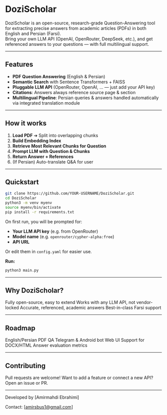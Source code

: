 # DoziScholar

DoziScholar is an open-source, research-grade Question-Answering tool for extracting precise answers from academic articles (PDFs) in both English and Persian (Farsi).  
Bring your own LLM API (OpenAI, OpenRouter, DeepSeek, etc.), and get referenced answers to your questions — with full multilingual support.

---

## Features

- **PDF Question Answering** (English & Persian)
- **Semantic Search** with Sentence Transformers + FAISS
- **Pluggable LLM API** (OpenRouter, OpenAI, ... — just add your API key)
- **Citations**: Answers always reference source page & section
- **Multilingual Pipeline**: Persian queries & answers handled automatically via integrated translation module

---

## How it works

1. **Load PDF** ➔ Split into overlapping chunks  
2. **Build Embedding Index**  
3. **Retrieve Most Relevant Chunks for Question**  
4. **Prompt LLM with Question & Chunks**  
5. **Return Answer + References**  
6. (If Persian) Auto-translate Q&A for user

---

## Quickstart

```bash
git clone https://github.com/YOUR-USERNAME/DoziScholar.git
cd DoziScholar
python3 -m venv myenv
source myenv/bin/activate
pip install -r requirements.txt
```

On first run, you will be prompted for:

- **Your LLM API key** (e.g. from OpenRouter)
- **Model name** (e.g. `openrouter/cypher-alpha:free`)
- **API URL**

Or edit them in `config.yaml` for easier use.

**Run:**

```bash
python3 main.py
```
---
## Why DoziScholar?

Fully open-source, easy to extend
Works with any LLM API, not vendor-locked
Accurate, referenced, academic answers
Best-in-class Farsi support

---
## Roadmap

 English/Persian PDF QA
 Telegram & Android bot
 Web UI
 Support for DOCX/HTML
 Answer evaluation metrics
 
---
## Contributing

 Pull requests are welcome!
 Want to add a feature or connect a new API? Open an issue or PR.
 
---
Developed by [Amirmahdi Ebrahimi]

Contact: [amirsbus1@gmail.com]


